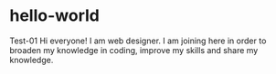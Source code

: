 # hello-world
Test-01
Hi everyone!
I am web designer. I am joining here in order to broaden my knowledge in coding, improve my skills and share my knowledge.
